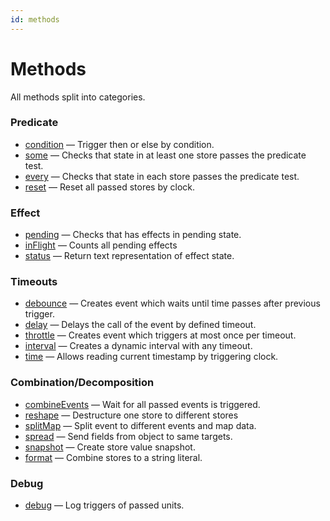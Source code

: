 ```yaml
---
id: methods
---
```


# Methods

All methods split into categories.

### Predicate

- [condition](./condition/readme.md) — Trigger then or else by condition.
- [some](./some/readme.md) — Checks that state in at least one store passes the predicate test.
- [every](./every/readme.md) — Checks that state in each store passes the predicate test.
- [reset](./reset/readme.md) — Reset all passed stores by clock.

### Effect

- [pending](./pending/readme.md) — Checks that has effects in pending state.
- [inFlight](./in-flight/readme.md) — Counts all pending effects
- [status](./status/readme.md) — Return text representation of effect state.

### Timeouts

- [debounce](./debounce/readme.md) — Creates event which waits until time passes after previous trigger.
- [delay](./delay/readme.md) — Delays the call of the event by defined timeout.
- [throttle](./throttle/readme.md) — Creates event which triggers at most once per timeout.
- [interval](./interval/readme.md) — Creates a dynamic interval with any timeout.
- [time](./time/readme.md) — Allows reading current timestamp by triggering clock.

### Combination/Decomposition

- [combineEvents](./combine-events/readme.md) — Wait for all passed events is triggered.
- [reshape](./reshape/readme.md) — Destructure one store to different stores
- [splitMap](./split-map/readme.md) — Split event to different events and map data.
- [spread](./spread/readme.md) — Send fields from object to same targets.
- [snapshot](./snapshot/readme.md) — Create store value snapshot.
- [format](./format/readme.md) — Combine stores to a string literal.

### Debug

- [debug](./debug/readme.md) — Log triggers of passed units.

